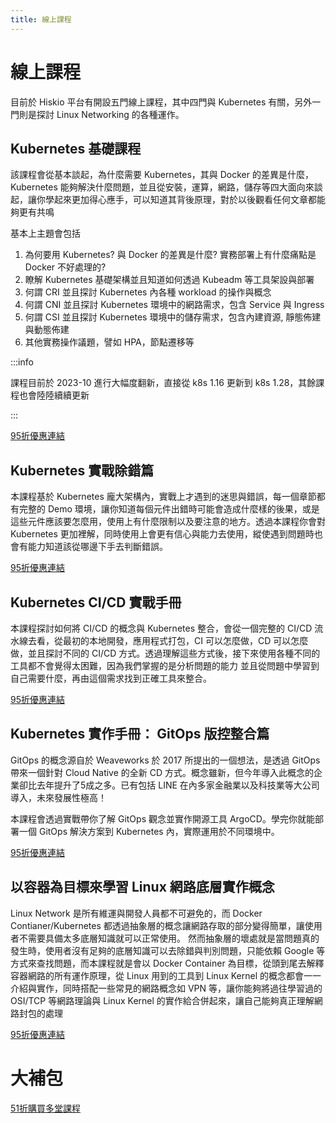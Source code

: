 ```yaml
---
title: 線上課程
---
```


# 線上課程

目前於 Hiskio 平台有開設五門線上課程，其中四門與 Kubernetes 有關，另外一門則是探討 Linux Networking 的各種運作。


## Kubernetes 基礎課程

該課程會從基本談起，為什麼需要 Kubernetes，其與 Docker 的差異是什麼，Kubernetes 能夠解決什麼問題，並且從安裝，運算，網路，儲存等四大面向來談起，讓你學起來更加得心應手，可以知道其背後原理，對於以後觀看任何文章都能夠更有共鳴

基本上主題會包括
1. 為何要用 Kubernetes? 與 Docker 的差異是什麼? 實務部署上有什麼痛點是 Docker 不好處理的?
2. 瞭解 Kubernetes 基礎架構並且知道如何透過 Kubeadm 等工具架設與部署
3. 何謂 CRI 並且探討 Kubernetes 內各種 workload 的操作與概念
4. 何謂 CNI 並且探討 Kubernetes 環境中的網路需求，包含 Service 與 Ingress
5. 何謂 CSI 並且探討 Kubernetes 環境中的儲存需求，包含內建資源, 靜態佈建與動態佈建
6. 其他實務操作議題，譬如 HPA，節點遷移等


:::info

課程目前於 2023-10 進行大幅度翻新，直接從 k8s 1.16 更新到 k8s 1.28，其餘課程也會陸陸續續更新

:::

[95折優惠連結](https://hiskio.com/courses/349/about?hi=5R7Q3NO9EP9D&amp;s=tc)

## Kubernetes 實戰除錯篇

本課程基於 Kubernetes 龐大架構內，實戰上才遇到的迷思與錯誤，每一個章節都有完整的 Demo 環境，讓你知道每個元件出錯時可能會造成什麼樣的後果，或是這些元件應該要怎麼用，使用上有什麼限制以及要注意的地方。透過本課程你會對 Kubernetes 更加裡解，同時使用上會更有信心與能力去使用，縱使遇到問題時也會有能力知道該從哪邊下手去判斷錯誤。

[95折優惠連結](https://hiskio.com/courses/440/about?hi=KYP13L183Q7W&amp;s=tc)

## Kubernetes CI/CD 實戰手冊

本課程探討如何將 CI/CD 的概念與 Kubernetes 整合，會從一個完整的 CI/CD 流水線去看，從最初的本地開發，應用程式打包，CI 可以怎麼做，CD 可以怎麼做，並且探討不同的 CI/CD 方式。透過理解這些方式後，接下來使用各種不同的工具都不會覺得太困難，因為我們掌握的是分析問題的能力 並且從問題中學習到自己需要什麼，再由這個需求找到正確工具來整合。

[95折優惠連結](https://hiskio.com/courses/385/about?hi=O41R3YVO3908&amp;s=tc)

## Kubernetes 實作手冊： GitOps 版控整合篇

GitOps 的概念源自於 Weaveworks 於 2017 所提出的一個想法，是透過 GitOps 帶來一個針對 Cloud Native 的全新 CD 方式。概念雖新，但今年導入此概念的企業卻比去年提升了5成之多。已有包括 LINE 在內多家金融業以及科技業等大公司導入，未來發展性極高！

本課程會透過實戰帶你了解 GitOps 觀念並實作開源工具 ArgoCD。學完你就能部署⼀個 GitOps 解決⽅案到 Kubernetes 內，實際運⽤於不同環境中。

[95折優惠連結](https://hiskio.com/courses/490/about?hi=KN8RERP0GWYL&amp;s=tc)

 
## 以容器為目標來學習 Linux 網路底層實作概念

Linux Network 是所有維運與開發人員都不可避免的，而 Docker Contianer/Kubernetes 都透過抽象層的概念讓網路存取的部分變得簡單，讓使用者不需要具備太多底層知識就可以正常使用。 然而抽象層的壞處就是當問題真的發生時，使用者沒有足夠的底層知識可以去除錯與判別問題，只能依賴 Google 等方式來查找問題，而本課程就是會以 Docker Container 為目標，從頭到尾去解釋容器網路的所有運作原理，從 Linux 用到的工具到 Linux Kernel 的概念都會一一介紹與實作，同時搭配一些常見的網路概念如 VPN 等，讓你能夠將過往學習過的 OSI/TCP 等網路理論與 Linux Kernel 的實作給合併起來，讓自己能夠真正理解網路封包的處理

[95折優惠連結](https://hiskio.com/courses/479/about?hi=5V4NG1VO32YW&amp;s=tc)

# 大補包

[51折購買多堂課程](https://hiskio.com/bundles/ZXwe2v9yv?s=tc)

<script src="https://giscus.app/client.js"
        data-repo="hwchiu/blog-comment"
        data-repo-id="MDEwOlJlcG9zaXRvcnkzNjc1NTIyODM="
        data-category="General"
        data-category-id="DIC_kwDOFehnG84CZ_ID"
        data-mapping="pathname"
        data-strict="0"
        data-reactions-enabled="1"
        data-emit-metadata="0"
        data-input-position="bottom"
        data-theme="preferred_color_scheme"
        data-lang="zh-TW"
        crossorigin="anonymous"
        async>
</script>
